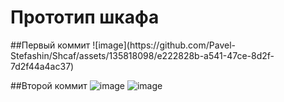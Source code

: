 <h1>Прототип шкафа</h1>
##Первый коммит
![image](https://github.com/Pavel-Stefashin/Shcaf/assets/135818098/e222828b-a541-47ce-8d2f-7d2f44a4ac37)

##Второй коммит
![image](https://github.com/Pavel-Stefashin/Shcaf/assets/135818098/1b048a48-db14-402e-bd5f-fdf75d906d1c)
![image](https://github.com/Pavel-Stefashin/Shcaf/assets/135818098/a937af92-0f62-400b-b876-b2b1eae7ec87)
